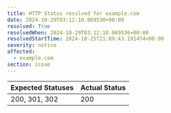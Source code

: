 ```yaml
---
title: HTTP Status resolved for example.com
date: 2024-10-29T03:12:10.069530+00:00
resolved: True
resolvedWhen: 2024-10-29T03:12:10.069536+00:00
resolvedStartTime: 2024-10-25T21:09:43.191474+00:00
severity: notice
affected:
  - example.com
section: issue
---
```


| Expected Statuses | Actual Status  |
|-------------------|----------------|
| 200, 301, 302 | 200 |
